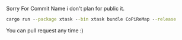 Sorry For Commit Name i don't plan for public it.
```bat
cargo run --package xtask --bin xtask bundle CoPiReMap --release
```
You can pull request any time :)
